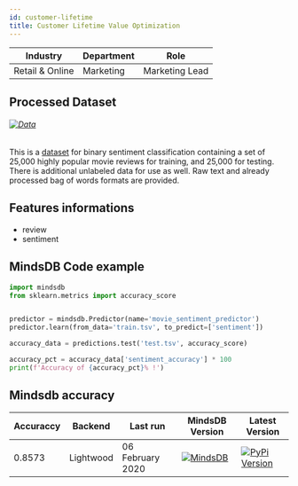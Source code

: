 ```yaml
---
id: customer-lifetime
title: Customer Lifetime Value Optimization
---
```


| Industry       | Department | Role               |
|----------------|------------|--------------------|
| Retail & Online | Marketing | Marketing Lead |


## Processed Dataset


###### [![Data](https://img.shields.io/badge/GET--DATA-ImdbMovieReview-green)](https://github.com/mindsdb/mindsdb-examples/tree/master/classics/imdb_movie_review)

This is a [dataset](http://ai.stanford.edu/~amaas/data/sentiment/) for binary sentiment classification containing a set of 25,000 highly popular movie reviews for training, and 25,000 for testing. There is additional unlabeled data for use as well. Raw text and already processed bag of words formats are provided.

## Features informations
* review
* sentiment

## MindsDB Code example

```python
import mindsdb
from sklearn.metrics import accuracy_score


predictor = mindsdb.Predictor(name='movie_sentiment_predictor')
predictor.learn(from_data='train.tsv', to_predict=['sentiment'])

accuracy_data = predictions.test('test.tsv', accuracy_score)

accuracy_pct = accuracy_data['sentiment_accuracy'] * 100
print(f'Accuracy of {accuracy_pct}% !')
```

## Mindsdb accuracy


| Accuraccy       |  Backend  | Last run | MindsDB Version | Latest Version|
|----------------|--------------------|----------------------|-----------------|--------------|
| 0.8573 | Lightwood | 06 February 2020 | [![MindsDB](https://img.shields.io/badge/pypip--package-1.12.7-green)](https://pypi.org/project/MindsDB/1.12.7/)|   <a href="https://pypi.org/project/MindsDB/"><img src="https://badge.fury.io/py/MindsDB.svg" alt="PyPi Version"></a>|
